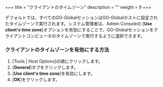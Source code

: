 +++
title = "クライアントのタイムゾーン"
description = ""
weight = 9
+++


デフォルトでは、すべてのGO-GlobalセッションはGO-Globalホストに設定されたタイムゾーンで実行されます。システム管理者は、Admin Consoleの [**Use client's time zone**]オプションを有効にすることで、GO-Globalセッションをクライアントコンピュータのタイムゾーンで実行するように選択できます。

### クライアントのタイムゾーンを有効にする方法

1. [Tools | Host Options]の順にクリックします。
2. [**General**]タブをクリックします。
3. [**Use client's time zone**]を有効にします。
4. [**OK**]をクリックします。